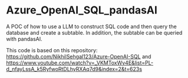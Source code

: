 # Azure_OpenAI_SQL_pandasAI
A POC of how to use a LLM to construct SQL code and then query the database and create a subtable. In addition, the subtable can be queried with pandasAI. 

This code is based on this repository: https://github.com/NikhilSehgal123/Azure-OpenAI-SQL and https://www.youtube.com/watch?v=_VKMToxWv4E&list=PL-d_nfayLssA_k5RyfwoRtDLhyRXAq7d9&index=2&t=623s
